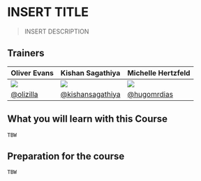 # INSERT TITLE

> INSERT DESCRIPTION

## Trainers

| **Oliver Evans**                                    	| **Kishan Sagathiya**                                   	| **Michelle Hertzfeld**                                	|
|-----------------------------------------------------	|--------------------------------------------------------	|-------------------------------------------------------	|
| ![](https://avatars0.githubusercontent.com/u/58871) 	| ![](https://avatars0.githubusercontent.com/u/10185999) 	| ![](https://avatars1.githubusercontent.com/u/4827522) 	|
| [@olizilla](https://github.com/olizilla/)           	| [@kishansagathiya](https://github.com/kishansagathiya) 	| [@hugomrdias](https://github.com/meiqimichelle)       	|

## What you will learn with this Course

`TBW`

## Preparation for the course

`TBW`
